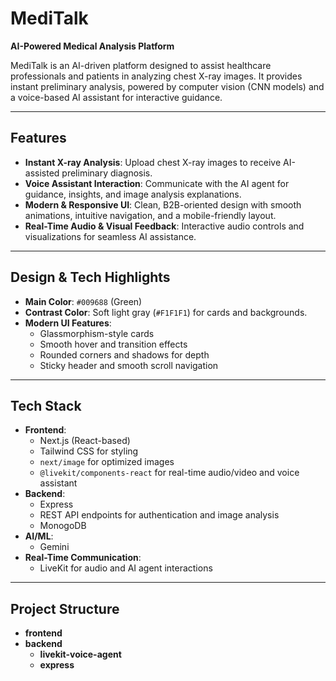 ﻿# MediTalk

**AI-Powered Medical Analysis Platform**

MediTalk is an AI-driven platform designed to assist healthcare professionals and patients in analyzing chest X-ray images. It provides instant preliminary analysis, powered by computer vision (CNN models) and a voice-based AI assistant for interactive guidance.

---

## Features

- **Instant X-ray Analysis**: Upload chest X-ray images to receive AI-assisted preliminary diagnosis.
- **Voice Assistant Interaction**: Communicate with the AI agent for guidance, insights, and image analysis explanations.
- **Modern & Responsive UI**: Clean, B2B-oriented design with smooth animations, intuitive navigation, and a mobile-friendly layout.
- **Real-Time Audio & Visual Feedback**: Interactive audio controls and visualizations for seamless AI assistance.

---

## Design & Tech Highlights

- **Main Color**: `#009688` (Green)
- **Contrast Color**: Soft light gray (`#F1F1F1`) for cards and backgrounds.
- **Modern UI Features**:
  - Glassmorphism-style cards
  - Smooth hover and transition effects
  - Rounded corners and shadows for depth
  - Sticky header and smooth scroll navigation

---

## Tech Stack

- **Frontend**:
  - Next.js (React-based)
  - Tailwind CSS for styling
  - `next/image` for optimized images
  - `@livekit/components-react` for real-time audio/video and voice assistant
- **Backend**:
  - Express
  - REST API endpoints for authentication and image analysis
  - MonogoDB
- **AI/ML**:
  - Gemini
- **Real-Time Communication**:
  - LiveKit for audio and AI agent interactions

---

## Project Structure
- **frontend**
- **backend**
    - **livekit-voice-agent**
    - **express**
    



